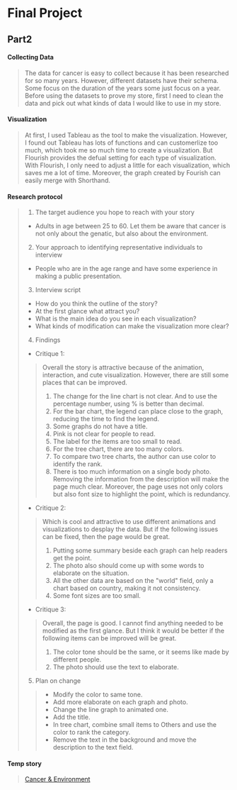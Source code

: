 # Final Project
## Part2
#### Collecting Data
> The data for cancer is easy to collect because it has been researched for so many years. However, different datasets have their schema. Some focus on the duration of the years some just focus on a year. Before using the datasets to prove my store, first I need to clean the data and pick out what kinds of data I would like to use in my store.

#### Visualization
> At first, I used Tableau as the tool to make the visualization. However, I found out Tableau has lots of functions and can customerlize too much, which took me so much time to create a visualization. But Flourish provides the defual setting for each type of visualization. With Flourish, I only need to adjust a little for each visualization, which saves me a lot of time. Moreover, the graph created by Fourish can easily merge with Shorthand. 

#### Research protocol
> 1. The target audience you hope to reach with your story
> - Adults in age between 25 to 60. Let them be aware that cancer is not only about the genatic, but also about the environment.
> 2. Your approach to identifying representative individuals to interview
> - People who are in the age range and have some experience in making a public presentation.
> 3. Interview script
> - How do you think the outline of the story? 
> - At the first glance what attract you?
> - What is the main idea do you see in each visualization?
> - What kinds of modification can make the visualization more clear?
> 4. Findings
> - Critique 1:
>> Overall the story is attractive because of the animation, interaction, and cute visualization. However, there are still some places that can be improved. 
>> 1. The change for the line chart is not clear. And to use the percentage number, using % is better than decimal.
>> 2. For the bar chart, the legend can place close to the graph, reducing the time to find the legend.
>> 3. Some graphs do not have a title.
>> 4. Pink is not clear for people to read.
>> 5. The label for the items are too small to read.
>> 6. For the tree chart, there are too many colors.
>> 7. To compare two tree charts, the author can use color to identify the rank.
>> 8. There is too much information on a single body photo. Removing the information from the description will make the page much clear. Moreover, the page uses not only colors but also font size to highlight the point, which is redundancy.
> - Critique 2:
>> Which is cool and attractive to use different animations and visualizations to desplay the data. But if the following issues can be fixed, then the page would be great. 
>> 1. Putting some summary beside each graph can help readers get the point.
>> 2. The photo also should come up with some words to elaborate on the situation.
>> 3. All the other data are based on the "world" field, only a chart based on country, making it not consistency.
>> 4. Some font sizes are too small.
> - Critique 3:
>> Overall, the page is good. I cannot find anything needed to be modified as the first glance. But I think it would be better if the following items can be improved will be great.
>> 1. The color tone should be the same, or it seems like made by different people.
>> 2. The photo should use the text to elaborate.
> 5. Plan on change
>> - Modify the color to same tone.
>> - Add more elaborate on each graph and photo.
>> - Change the line graph to animated one.
>> - Add the title.
>> - In tree chart, combine small items to Others and use the color to rank the category.
>> - Remove the text in the background and move the description to the text field.

#### Temp story
> [Cancer & Environment](https://preview.shorthand.com/6xCckArtPDvIKk7k  "Title") 
